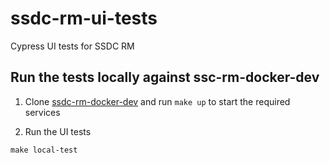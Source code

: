 # ssdc-rm-ui-tests

Cypress UI tests for SSDC RM

## Run the tests locally against ssc-rm-docker-dev

1. Clone [ssdc-rm-docker-dev](https://github.com/ONSdigital/ssdc-rm-docker-dev) and run `make up` to start the required
   services

2. Run the UI tests
```shell
make local-test
```